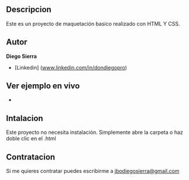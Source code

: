 ## Descripcion

Este es un proyecto de maquetación basico realizado con HTML Y CSS.

## Autor

**Diego Sierra**

* [Linkedin] (www.linkedin.com/in/dondiegopro)

## Ver ejemplo en vivo

*

## Intalacion
Este proyecto no necesita instalación. Simplemente abre la carpeta o haz doble clic en el .html

## Contratacion
Si me quieres contratar puedes escribirme a jbodiegosierra@gmail.com

